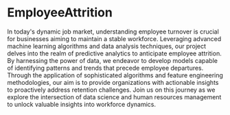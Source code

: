 # EmployeeAttrition

In today's dynamic job market, understanding employee turnover is crucial for businesses aiming to maintain a stable workforce. Leveraging advanced machine learning algorithms and data analysis techniques, our project delves into the realm of predictive analytics to anticipate employee attrition. By harnessing the power of data, we endeavor to develop models capable of identifying patterns and trends that precede employee departures. Through the application of sophisticated algorithms and feature engineering methodologies, our aim is to provide organizations with actionable insights to proactively address retention challenges. Join us on this journey as we explore the intersection of data science and human resources management to unlock valuable insights into workforce dynamics.
